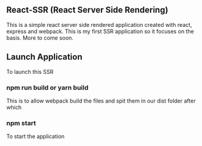 ## React-SSR (React Server Side Rendering) 
This is a simple react server side rendered application created with react, express and webpack. This is my first SSR application so it focuses on the basis. More to come soon.
## Launch Application
To launch this SSR
### npm run build or yarn build
This is to allow webpack build the files and spit them in our dist folder after which
### npm start
To start the application
